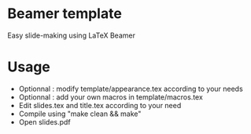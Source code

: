 Beamer template
==============

Easy slide-making using LaTeX Beamer

Usage
=====

- Optionnal : modify template/appearance.tex according to your needs
- Optionnal : add your own macros in template/macros.tex
- Edit slides.tex and title.tex according to your need
- Compile using "make clean && make"
- Open slides.pdf
